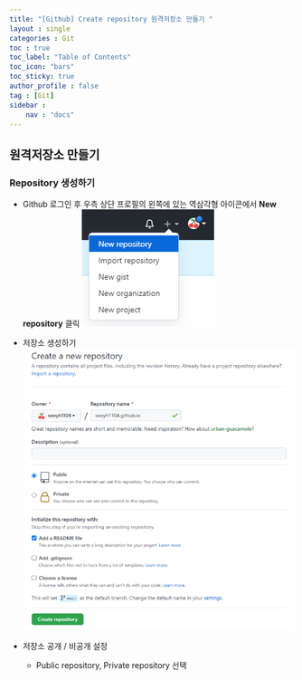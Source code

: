 ```yaml
---
title: "[Github] Create repository 원격저장소 만들기 "
layout : single
categories : Git
toc : true
toc_label: "Table of Contents"
toc_icon: "bars"
toc_sticky: true
author_profile : false
tag : [Git]
sidebar :
    nav : "docs"
---
```


## 원격저장소 만들기
### Repository 생성하기
- Github 로그인 후 우측 상단 프로필의 왼쪽에 있는 역삼각형 아이콘에서 **New repository** 클릭
![images](/images/2022-09-22-create-repository/github-pages.png)

- 저장소 생성하기
![images](/images/2022-09-22-create-repository/github-pages2.png)
- 저장소 공개 / 비공개 설정
  - Public repository, Private repository 선택
